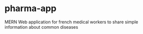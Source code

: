 # pharma-app
MERN Web application for french medical workers to share simple information about common diseases
